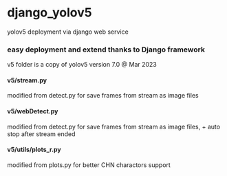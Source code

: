 # django_yolov5
yolov5 deployment via django web service

### easy deployment and extend thanks to Django framework

v5 folder is a copy of yolov5 version 7.0 @ Mar 2023

#### v5/stream.py
modified from detect.py for save frames from stream as image files

#### v5/webDetect.py
modified from detect.py for save frames from stream as image files, + auto stop after stream ended 

#### v5/utils/plots_r.py
modified from plots.py for better CHN charactors support
